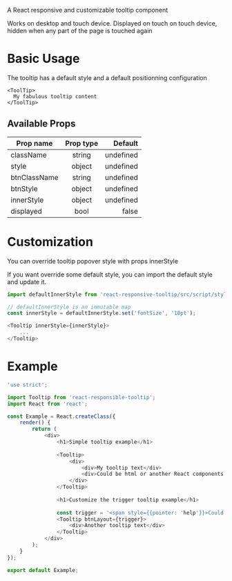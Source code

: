 A React responsive and customizable tooltip component

Works on desktop and touch device.
Displayed on touch on touch device, hidden when any part of the page is touched again

# Basic Usage

The tooltip has a default style and a default positionning configuration

```
<ToolTip>
  My fabulous tooltip content
</ToolTip>
```

## Available Props


| Prop name     | Prop type     | Default   |
| ------------- |:-------------:| ---------:|
| className     | string        | undefined |
| style         | object        | undefined |
| btnClassName  | string        | undefined |
| btnStyle      | object        | undefined |
| innerStyle    | object        | undefined |
| displayed     | bool          | false     |


# Customization

You can override tooltip popover style with props innerStyle

If you want override some default style, you can import the default style and update it.


```javascript
import defaultInnerStyle from 'react-responsive-tooltip/src/script/styles/tooltip-inner';

// defaultInnerStyle is an immutable map
const innerStyle = defaultInnerStyle.set('fontSize', '10pt');

<Tooltip innerStyle={innerStyle}>
	...
</Tooltip>
```



# Example

```javascript
'use strict';

import Tooltip from 'react-responsible-tooltip';
import React from 'react';

const Example = React.createClass({
	render() {
		return (
			<div>
				<h1>Simple tooltip example</h1>
				
				<Tooltip>
					<div>
						<div>My tooltip text</div>
						<div>Could be html or another React components
					</div>
				</Tooltip>
				
				<h1>Customize the trigger tooltip example</h1>
				
				const trigger = '<span style={{pointer: 'help'}}>Could be text trigger also</span>';
				<Tooltip btnLayout={trigger}>
					<div>Another tooltip text</div>
				</Tooltip>
			</div>
		);
	}
});

export default Example;
```
